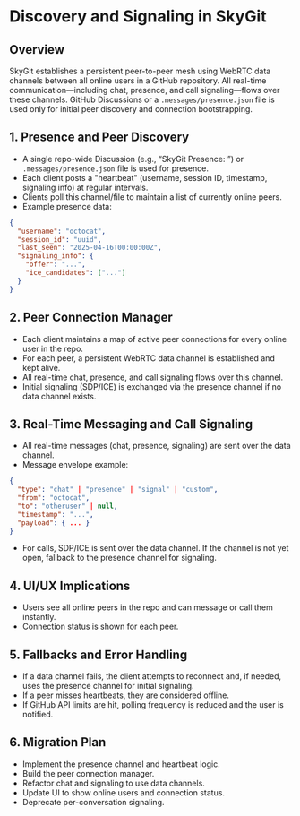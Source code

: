 # Discovery and Signaling in SkyGit

## Overview
SkyGit establishes a persistent peer-to-peer mesh using WebRTC data channels between all online users in a GitHub repository. All real-time communication—including chat, presence, and call signaling—flows over these channels. GitHub Discussions or a `.messages/presence.json` file is used only for initial peer discovery and connection bootstrapping.

## 1. Presence and Peer Discovery
- A single repo-wide Discussion (e.g., “SkyGit Presence: <repo>”) or `.messages/presence.json` file is used for presence.
- Each client posts a "heartbeat" (username, session ID, timestamp, signaling info) at regular intervals.
- Clients poll this channel/file to maintain a list of currently online peers.
- Example presence data:
```json
{
  "username": "octocat",
  "session_id": "uuid",
  "last_seen": "2025-04-16T00:00:00Z",
  "signaling_info": {
    "offer": "...",
    "ice_candidates": ["..."]
  }
}
```

## 2. Peer Connection Manager
- Each client maintains a map of active peer connections for every online user in the repo.
- For each peer, a persistent WebRTC data channel is established and kept alive.
- All real-time chat, presence, and call signaling flows over this channel.
- Initial signaling (SDP/ICE) is exchanged via the presence channel if no data channel exists.

## 3. Real-Time Messaging and Call Signaling
- All real-time messages (chat, presence, signaling) are sent over the data channel.
- Message envelope example:
```json
{
  "type": "chat" | "presence" | "signal" | "custom",
  "from": "octocat",
  "to": "otheruser" | null,
  "timestamp": "...",
  "payload": { ... }
}
```
- For calls, SDP/ICE is sent over the data channel. If the channel is not yet open, fallback to the presence channel for signaling.

## 4. UI/UX Implications
- Users see all online peers in the repo and can message or call them instantly.
- Connection status is shown for each peer.

## 5. Fallbacks and Error Handling
- If a data channel fails, the client attempts to reconnect and, if needed, uses the presence channel for initial signaling.
- If a peer misses heartbeats, they are considered offline.
- If GitHub API limits are hit, polling frequency is reduced and the user is notified.

## 6. Migration Plan
- Implement the presence channel and heartbeat logic.
- Build the peer connection manager.
- Refactor chat and signaling to use data channels.
- Update UI to show online users and connection status.
- Deprecate per-conversation signaling.
